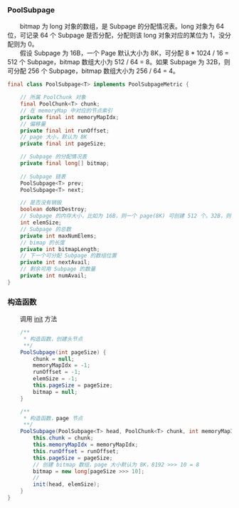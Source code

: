 ### PoolSubpage
　　bitmap 为 long 对象的数组，是 Subpage 的分配情况表。long 对象为 64 位，可记录 64 个 Subpage 是否分配，分配则该 long 对象对应的某位为 1，没分配则为 0。<br />
　　假设 Subpage 为 16B，一个 Page 默认大小为 8K，可分配 8 * 1024 / 16 = 512 个 Subpage，bitmap 数组大小为 512 / 64 = 8。如果 Subpage 为 32B，则可分配 256 个 Subpage，bitmap 数组大小为 256 / 64 = 4。

```java
final class PoolSubpage<T> implements PoolSubpageMetric {

    // 所属 PoolChunk 对象
    final PoolChunk<T> chunk;
    // 在 memoryMap 中对应的节点索引
    private final int memoryMapIdx;
    // 偏移量
    private final int runOffset;
    // page 大小，默认为 8K
    private final int pageSize;

    // Subpage 的分配情况表
    private final long[] bitmap;
    
    // Subpage 链表
    PoolSubpage<T> prev;
    PoolSubpage<T> next;

    // 是否没有销毁
    boolean doNotDestroy;
    // Subpage 的内存大小，比如为 16B，则一个 page(8K) 可创建 512 个。32B，则可创建 256 个
    int elemSize;
    // Subpage 的总数
    private int maxNumElems;
    // bimap 的长度
    private int bitmapLength;
    // 下一个可分配 Subpage 的数组位置
    private int nextAvail;
    // 剩余可用 Subpage 的数量
    private int numAvail;
}
```

### 构造函数
　　调用 [init]() 方法

```java
    /**
     * 构造函数，创建头节点
     **/
    PoolSubpage(int pageSize) {
        chunk = null;
        memoryMapIdx = -1;
        runOffset = -1;
        elemSize = -1;
        this.pageSize = pageSize;
        bitmap = null;
    }

    /**
     * 构造函数，page 节点
     **/
    PoolSubpage(PoolSubpage<T> head, PoolChunk<T> chunk, int memoryMapIdx, int runOffset, int pageSize, int elemSize) {
        this.chunk = chunk;
        this.memoryMapIdx = memoryMapIdx;
        this.runOffset = runOffset;
        this.pageSize = pageSize;
        // 创建 bitmap 数组，page 大小默认为 8K，8192 >>> 10 = 8
        bitmap = new long[pageSize >>> 10];
        //
        init(head, elemSize);
    }
}
```